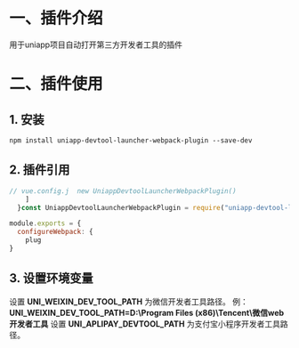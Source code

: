 # 一、插件介绍
用于uniapp项目自动打开第三方开发者工具的插件

# 二、插件使用
## 1. 安装
```shell
npm install uniapp-devtool-launcher-webpack-plugin --save-dev
```

## 2. 插件引用
```js
// vue.config.j  new UniappDevtoolLauncherWebpackPlugin()
    ]
  }const UniappDevtoolLauncherWebpackPlugin = require("uniapp-devtool-launcher-webpack-plugin");

module.exports = {
  configureWebpack: {
    plug
}
```

## 3. 设置环境变量
设置 **UNI_WEIXIN_DEV_TOOL_PATH** 为微信开发者工具路径。 例：**UNI_WEIXIN_DEV_TOOL_PATH=D:\Program Files (x86)\Tencent\微信web开发者工具**
设置 **UNI_APLIPAY_DEVTOOL_PATH** 为支付宝小程序开发者工具路径。

